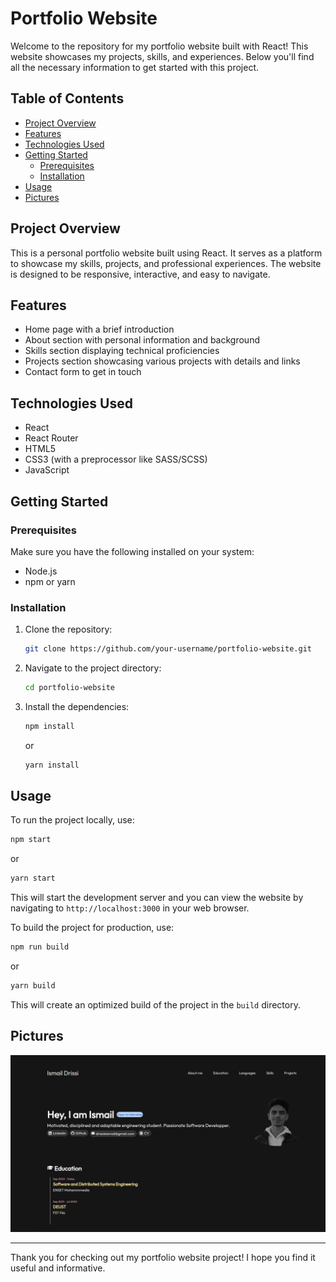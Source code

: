 # Portfolio Website

Welcome to the repository for my portfolio website built with React! This website showcases my projects, skills, and experiences. Below you'll find all the necessary information to get started with this project.

## Table of Contents
- [Project Overview](#project-overview)
- [Features](#features)
- [Technologies Used](#technologies-used)
- [Getting Started](#getting-started)
  - [Prerequisites](#prerequisites)
  - [Installation](#installation)
- [Usage](#usage)
- [Pictures](#pictures)

## Project Overview
This is a personal portfolio website built using React. It serves as a platform to showcase my skills, projects, and professional experiences. The website is designed to be responsive, interactive, and easy to navigate.

## Features
- Home page with a brief introduction
- About section with personal information and background
- Skills section displaying technical proficiencies
- Projects section showcasing various projects with details and links
- Contact form to get in touch

## Technologies Used
- React
- React Router
- HTML5
- CSS3 (with a preprocessor like SASS/SCSS)
- JavaScript

## Getting Started

### Prerequisites
Make sure you have the following installed on your system:
- Node.js
- npm or yarn

### Installation
1. Clone the repository:
   ```bash
   git clone https://github.com/your-username/portfolio-website.git
   ```
2. Navigate to the project directory:
   ```bash
   cd portfolio-website
   ```
3. Install the dependencies:
   ```bash
   npm install
   ```
   or
   ```bash
   yarn install
   ```

## Usage
To run the project locally, use:
```bash
npm start
```
or
```bash
yarn start
```
This will start the development server and you can view the website by navigating to `http://localhost:3000` in your web browser.

To build the project for production, use:
```bash
npm run build
```
or
```bash
yarn build
```
This will create an optimized build of the project in the `build` directory.

## Pictures 

![Portfolio](project_1.png)

---

Thank you for checking out my portfolio website project! I hope you find it useful and informative.
